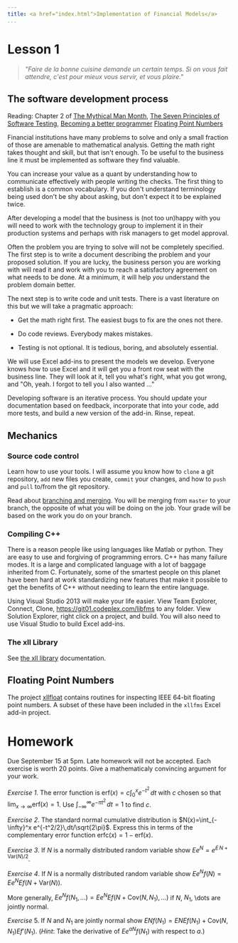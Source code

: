 ```yaml
---
title: <a href="index.html">Implementation of Financial Models</a>
...
```


# Lesson 1

> <i>"Faire de la bonne cuisine demande un certain temps.
Si on vous fait attendre,
c'est pour mieux vous servir, et vous plaire."</i>

## The software development process

Reading: Chapter 2 of [The Mythical Man Month](http://www.cs.virginia.edu/~evans/greatworks/mythical.pdf),
[The Seven Principles of Software Testing](http://se.ethz.ch/~meyer/publications/testing/principles.pdf),
[Becoming a better programmer](http://www.stroustrup.com/CVu263interview.pdf)
[Floating Point Numbers](http://xllfloat.codeplex.com/)

Financial institutions have many problems to solve and only a small
fraction of those are amenable to mathematical analysis. Getting the math
right takes thought and skill, but that isn't enough. To be useful to
the business line it must be implemented as software they find valuable.

You can increase your value as a quant by understanding how to communicate
effectively with people writing the checks. The first thing to establish
is a common vocabulary. If you don't understand terminology being used
don't be shy about asking, but don't expect it to be explained twice.

After developing a model that the business is (not too un)happy with
you will need to work with the technology group to implement it in their
production systems and perhaps with risk managers to get model approval.

Often the problem you are trying to solve will not be completely
specified. The first step is to write a document describing the problem
and your proposed solution. If you are lucky, the business person you
are working with will read it and work with you to reach a satisfactory
agreement on what needs to be done. At a minimum, it will help *you*
understand the problem domain better.

The next step is to write code and unit tests. There is a vast literature
on this but we will take a pragmatic approach:

- Get the math right first. The easiest bugs to fix are the ones not there.

- Do code reviews. Everybody makes mistakes.

- Testing is not optional. It is tedious, boring, and absolutely essential.

We will use Excel add-ins to present the models we develop. Everyone
knows how to use Excel and it will get you a front row seat with the
business line. They will look at it, tell you what's right, what you
got wrong, and "Oh, yeah. I forgot to tell you I also wanted ..."

Developing software is an iterative process. You should update your
documentation based on feedback, incorporate that into your code, add
more tests, and build a new version of the add-in. Rinse, repeat.

## Mechanics

### Source code control

Learn how to use your tools.
I will assume you know how to `clone` a git repository, `add` new files
you create, `commit` your changes, and how to `push` and `pull` to/from
the git repository.

Read about
[branching and merging](http://git-scm.com/book/en/Git-Branching-Basic-Branching-and-Merging).
You will be merging from `master` to your branch, the opposite of what
you will be doing on the job. Your grade will be based on the work you
do on your branch.

### Compiling C++

There is a reason people like using languages like Matlab or python. 
They are easy to use and forgiving of programming errors. C++ has 
many failure modes. It is a large and complicated language with a lot 
of baggage inherited from C. Fortunately, some of the smartest people
on this planet have been hard at work standardizing new features that
make it possible to get the benefits of C++ without needing to learn
the entire language. 

Using Visual Studio 2013 will make your life easier. View Team Explorer,
Connect, Clone, https://git01.codeplex.com/libfms to any folder. View
Solution Explorer, right click on a project, and build. You will also
need to use Visual Studio to build Excel add-ins.

### The xll Library

See [the xll library](http://xll.codeplex.com/wikipage?title=User)
documentation.

## Floating Point Numbers

The project [xllfloat](http://xllfloat.codeplex.com/)
contains routines for inspecting IEEE 64-bit
floating point numbers. A subset of these have been
included in the `xllfms` Excel add-in project.

# Homework

Due September 15 at 5pm. Late homework will not be accepted. Each
exercise is worth 20 points. Give a mathematicaly convincing argument
for your work.

_Exercise 1_. The error function is $\mathrm{erf}(x) = c\int_0^x e^{-t^2}\,dt$
with $c$ chosen so that $\lim_{x\to\infty}\mathrm{erf}(x) = 1$.
Use $\int_{-\infty}^\infty e^{-\pi t^2}\,dt = 1$ to find $c$.

_Exercise 2_. The standard normal cumulative distribution is
$N(x)=\int_{-\infty}^x e^{-t^2/2}\,dt/\sqrt{2\pi}$. Express this
in terms of the complementary error function
$\mathrm{erfc}(x) = 1 - \mathrm{erf}(x)$.

_Exercise 3_. If $N$ is a normally distributed random variable
show $Ee^N = e^{E\,N + \mathrm{Var}(N)/2}$.

_Exercise 4_. If $N$ is a normally distributed random variable
show $Ee^N f(N) = Ee^N E f(N + \mathrm{Var}(N))$.

More generally, $Ee^N f(N_1,\dots) = Ee^N E f(N + \mathrm{Cov}(N,N_1),\dots)$
if $N$, $N_1$, \dots are jointly normal.

_Exercise_ 5. If $N$ and $N_1$ are jointly normal
show $EN f(N_1) = EN Ef(N_1) + \mathrm{Cov}(N,N_1) E f'(N_1)$.
(_Hint_: Take the derivative of $Ee^{aN} f(N_1)$ with respect to $a$.)
